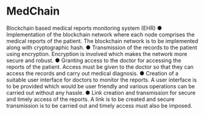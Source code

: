 # MedChain
Blockchain based medical reports monitoring system (EHR)
● Implementation of the blockchain network where each node comprises the medical reports of the patient. The blockchain
network is to be implemented along with cryptographic hash.
● Transmission of the records to the patient using encryption. Encryption is involved which makes the network more secure and
robust.
● Granting access to the doctor for accessing the reports of the patient. Access must be given to the doctor so that they can
access the records and carry out medical diagnosis.
● Creation of a suitable user interface for doctors to monitor the reports. A user interface is to be provided which would be user
friendly and various operations can be carried out without any hassle.
● Link creation and transmission for secure and timely access of the reports. A link is to be created and secure transmission is to
be carried out and timely access must also be imposed.
